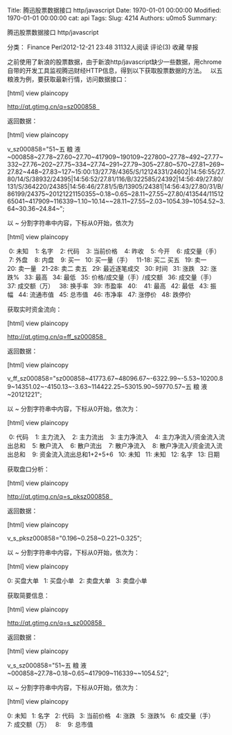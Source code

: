 Title: 腾迅股票数据接口 http/javascript
Date: 1970-01-01 00:00:00
Modified: 1970-01-01 00:00:00
cat: api
Tags: 
Slug: 4214
Authors: u0mo5 
Summary: 


腾迅股票数据接口 http/javascript

分类： Finance Perl2012-12-21 23:48 31132人阅读 评论(3) 收藏 举报

之前使用了新浪的股票数据，由于新浪http/javascript缺少一些数据，用chrome自带的开发工具监视腾迅财经HTTP信息，得到以下获取股票数据的方法。
 
以五粮液为例，要获取最新行情，访问数据接口：
 



[html] view plaincopy
 



http://qt.gtimg.cn/q=sz000858  



返回数据：
 



[html] view plaincopy
 



v_sz000858="51~五 粮 液~000858~27.78~27.60~27.70~417909~190109~227800~27.78~492~27.77~332~27.76~202~27.75~334~27.74~291~27.79~305~27.80~570~27.81~269~27.82~448~27.83~127~15:00:13/27.78/4365/S/12124331/24602|14:56:55/27.80/14/S/38932/24395|14:56:52/27.81/116/B/322585/24392|14:56:49/27.80/131/S/364220/24385|14:56:46/27.81/5/B/13905/24381|14:56:43/27.80/31/B/86199/24375~20121221150355~0.18~0.65~28.11~27.55~27.80/413544/1151265041~417909~116339~1.10~10.14~~28.11~27.55~2.03~1054.39~1054.52~3.64~30.36~24.84~";  


以 ~ 分割字符串中内容，下标从0开始，依次为


[html] view plaincopy
 





 0: 未知  
 1: 名字  
 2: 代码  
 3: 当前价格  
 4: 昨收  
 5: 今开  
 6: 成交量（手）  
 7: 外盘  
 8: 内盘  
 9: 买一  
10: 买一量（手）  
11-18: 买二 买五  
19: 卖一  
20: 卖一量  
21-28: 卖二 卖五  
29: 最近逐笔成交  
30: 时间  
31: 涨跌  
32: 涨跌%  
33: 最高  
34: 最低  
35: 价格/成交量（手）/成交额  
36: 成交量（手）  
37: 成交额（万）  
38: 换手率  
39: 市盈率  
40:   
41: 最高  
42: 最低  
43: 振幅  
44: 流通市值  
45: 总市值  
46: 市净率  
47: 涨停价  
48: 跌停价  




获取实时资金流向：
 



[html] view plaincopy
 





http://qt.gtimg.cn/q=ff_sz000858  





返回数据：
 
 



[html] view plaincopy
 





v_ff_sz000858="sz000858~41773.67~48096.67~-6322.99~-5.53~10200.89~14351.02~-4150.13~-3.63~114422.25~53015.90~59770.57~五 粮 液~20121221";  




以 ~ 分割字符串中内容，下标从0开始，依次为：
 
 



[html] view plaincopy
 





 0: 代码  
 1: 主力流入  
 2: 主力流出  
 3: 主力净流入  
 4: 主力净流入/资金流入流出总和  
 5: 散户流入  
 6: 散户流出  
 7: 散户净流入  
 8: 散户净流入/资金流入流出总和  
 9: 资金流入流出总和1+2+5+6  
10: 未知  
11: 未知  
12: 名字  
13: 日期  




获取盘口分析：
 
 



[html] view plaincopy
 





http://qt.gtimg.cn/q=s_pksz000858  





返回数据：


[html] view plaincopy
 





v_s_pksz000858="0.196~0.258~0.221~0.325";  




以 ~ 分割字符串中内容，下标从0开始，依次为： 



[html] view plaincopy
 





0: 买盘大单  
1: 买盘小单  
2: 卖盘大单  
3: 卖盘小单  




获取简要信息：
 



[html] view plaincopy
 





http://qt.gtimg.cn/q=s_sz000858  





返回数据：
 
 



[html] view plaincopy
 





v_s_sz000858="51~五 粮 液~000858~27.78~0.18~0.65~417909~116339~~1054.52";  




以 ~ 分割字符串中内容，下标从0开始，依次为： 
 



[html] view plaincopy
 





0: 未知  
1: 名字  
2: 代码  
3: 当前价格  
4: 涨跌  
5: 涨跌%  
6: 成交量（手）  
7: 成交额（万）  
8:   
9: 总市值  





